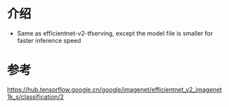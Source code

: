 # 介绍
* Same as efficientnet-v2-tfserving, except the model file is smaller for faster inference speed
# 参考
https://hub.tensorflow.google.cn/google/imagenet/efficientnet_v2_imagenet1k_s/classification/2
